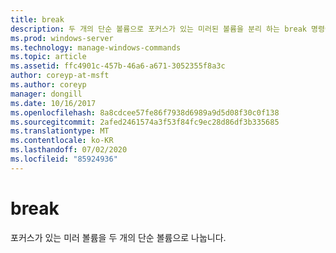 ```yaml
---
title: break
description: 두 개의 단순 볼륨으로 포커스가 있는 미러된 볼륨을 분리 하는 break 명령에 대 한 참조 문서입니다.
ms.prod: windows-server
ms.technology: manage-windows-commands
ms.topic: article
ms.assetid: ffc4901c-457b-46a6-a671-3052355f8a3c
author: coreyp-at-msft
ms.author: coreyp
manager: dongill
ms.date: 10/16/2017
ms.openlocfilehash: 8a8cdcee57fe86f7938d6989a9d5d08f30c0f138
ms.sourcegitcommit: 2afed2461574a3f53f84fc9ec28d86df3b335685
ms.translationtype: MT
ms.contentlocale: ko-KR
ms.lasthandoff: 07/02/2020
ms.locfileid: "85924936"
---
```

# <a name="break"></a>break

포커스가 있는 미러 볼륨을 두 개의 단순 볼륨으로 나눕니다.
